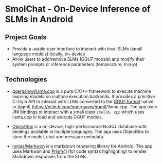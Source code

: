 # SmolChat - On-Device Inference of SLMs in Android

## Project Goals

- Provide a usable user interface to interact with local SLMs (small language models) locally, on-device
- Allow users to add/remove SLMs (GGUF models) and modify their system prompts or inference parameters (temperature, 
  min-p)

## Technologies

* [ggerganov/llama.cpp](https://github.com/ggerganov/llama.cpp) is a pure C/C++ framework to execute machine learning 
  models on multiple execution backends. It provides a primitive C-style API to interact with LLMs 
  converted to the [GGUF format](https://github.com/ggerganov/ggml/blob/master/docs/gguf.md) native to [ggml]
  (https://github.com/ggerganov/ggml)/llama.cpp. The app uses JNI bindings to interact with a small class `smollm.
  cpp` which uses llama.cpp to load and execute GGUF models.

* [ObjectBox](https://objectbox.io) is a on-device, high-performance NoSQL database with bindings available in multiple 
  languages. The app 
  uses ObjectBox to store the model, chat and message metadata.

* [noties/Markwon](https://github.com/noties/Markwon) is a markdown rendering library for Android. The app uses 
  Markwon and [Prism4j](https://github.com/noties/Prism4j) (for code syntax highlighting) to render Markdown responses 
  from the SLMs.